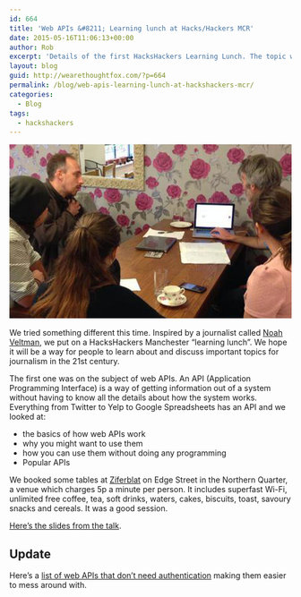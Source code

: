 ```yaml
---
id: 664
title: 'Web APIs &#8211; Learning lunch at Hacks/Hackers MCR'
date: 2015-05-16T11:06:13+00:00
author: Rob
excerpt: 'Details of the first HacksHackers Learning Lunch. The topic was Web APIs. '
layout: blog
guid: http://wearethoughtfox.com/?p=664
permalink: /blog/web-apis-learning-lunch-at-hackshackers-mcr/
categories:
  - Blog
tags:
  - hackshackers
---
```

![hackshackers web apis lunch](/images/blog-hackshackers-web-apis.jpg)

We tried something different this time. Inspired by a journalist called [Noah Veltman](https://github.com/veltman/learninglunches), we put on a HacksHackers Manchester &#8220;learning lunch&#8221;. We hope it will be a way for people to learn about and discuss important topics for journalism in the 21st century.

The first one was on the subject of web APIs. An API (Application Programming Interface) is a way of getting information out of a system without having to know all the details about how the system works. Everything from Twitter to Yelp to Google Spreadsheets has an API and we looked at:

  * the basics of how web APIs work
  * why you might want to use them
  * how you can use them without doing any programming
  * Popular APIs

We booked some tables at [Ziferblat](http://www.ziferblat.co.uk) on Edge Street in the Northern Quarter, a venue which charges 5p a minute per person. It includes superfast Wi-Fi, unlimited free coffee, tea, soft drinks, waters, cakes, biscuits, toast, savoury snacks and cereals. It was a good session.

[Here&#8217;s the slides from the talk](http://labs.wearethoughtfox.com/slides/web-apis).

## Update

Here&#8217;s a [list of web APIs that don&#8217;t need authentication](https://gist.github.com/afeld/4952991) making them easier to mess around with.
